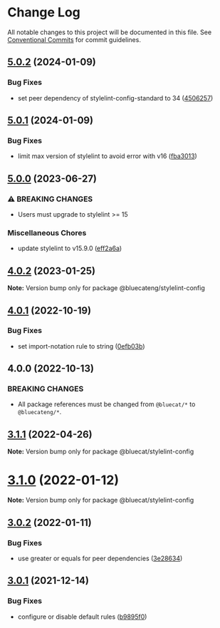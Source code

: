 # Change Log

All notable changes to this project will be documented in this file.
See [Conventional Commits](https://conventionalcommits.org) for commit guidelines.

## [5.0.2](https://github.com/bluecatengineering/pelagos-packages/compare/@bluecateng/stylelint-config@5.0.1...@bluecateng/stylelint-config@5.0.2) (2024-01-09)

### Bug Fixes

- set peer dependency of stylelint-config-standard to 34 ([4506257](https://github.com/bluecatengineering/pelagos-packages/commit/45062579ab6e74d0f2cac5891d33f575e27d5b56))

## [5.0.1](https://github.com/bluecatengineering/pelagos-packages/compare/@bluecateng/stylelint-config@5.0.0...@bluecateng/stylelint-config@5.0.1) (2024-01-09)

### Bug Fixes

- limit max version of stylelint to avoid error with v16 ([fba3013](https://github.com/bluecatengineering/pelagos-packages/commit/fba3013a800cbac23de19ba3bd86827250f30e38))

## [5.0.0](https://github.com/bluecatengineering/pelagos-packages/compare/@bluecateng/stylelint-config@4.0.2...@bluecateng/stylelint-config@5.0.0) (2023-06-27)

### ⚠ BREAKING CHANGES

- Users must upgrade to stylelint >= 15

### Miscellaneous Chores

- update stylelint to v15.9.0 ([eff2a6a](https://github.com/bluecatengineering/pelagos-packages/commit/eff2a6a5bd90e7cee07752a82bfab07accfe9ba0))

## [4.0.2](https://github.com/bluecatengineering/pelagos-packages/compare/@bluecateng/stylelint-config@4.0.1...@bluecateng/stylelint-config@4.0.2) (2023-01-25)

**Note:** Version bump only for package @bluecateng/stylelint-config

## [4.0.1](https://github.com/bluecatengineering/pelagos-packages/compare/@bluecateng/stylelint-config@4.0.0...@bluecateng/stylelint-config@4.0.1) (2022-10-19)

### Bug Fixes

- set import-notation rule to string ([0efb03b](https://github.com/bluecatengineering/pelagos-packages/commit/0efb03be6a704bc6125ca4ec27b92995735a0bef))

## 4.0.0 (2022-10-13)

### BREAKING CHANGES

- All package references must be changed from `@bluecat/*` to `@bluecateng/*`.

## [3.1.1](https://gitlab.bluecatlabs.net/bluecat-uiux/stylelint-packages/compare/v3.1.0...v3.1.1) (2022-04-26)

**Note:** Version bump only for package @bluecat/stylelint-config

# [3.1.0](https://gitlab.bluecatlabs.net/bluecat-uiux/stylelint-packages/compare/v3.0.2...v3.1.0) (2022-01-12)

**Note:** Version bump only for package @bluecat/stylelint-config

## [3.0.2](https://gitlab.bluecatlabs.net/bluecat-uiux/stylelint-packages/compare/v3.0.1...v3.0.2) (2022-01-11)

### Bug Fixes

- use greater or equals for peer dependencies ([3e28634](https://gitlab.bluecatlabs.net/bluecat-uiux/stylelint-packages/commit/3e28634996e89e58f0311f1f347d2312f4093b2a))

## [3.0.1](https://gitlab.bluecatlabs.net/bluecat-uiux/stylelint-packages/compare/v3.0.0...v3.0.1) (2021-12-14)

### Bug Fixes

- configure or disable default rules ([b9895f0](https://gitlab.bluecatlabs.net/bluecat-uiux/stylelint-packages/commit/b9895f0461bfffb0d08f303c463f5e223097b616))
